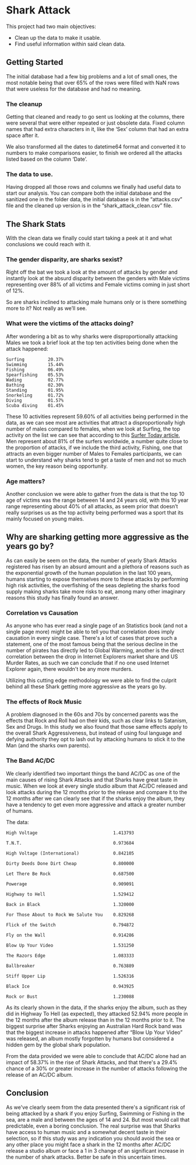 ﻿# Shark Attack

This project had two main objectives:
* Clean up the data to make it usable.
* Find useful information within said clean data.

## Getting Started


The initial database had a few big problems and a lot of small ones, the most notable being that over 65% of the rows were filled with NaN rows that were useless for the database and had no meaning. 

### The cleanup

Getting that cleaned and ready to go sent us looking at the columns, there were several that were either repeated or just obsolete data. Fixed column names that had extra characters in it, like the ‘Sex’ column that had an extra space after it.

We also transformed all the dates to datetime64 format and converted it to numbers to make comparisons easier, to finish we ordered all the attacks listed based on the column ‘Date’.

### The data to use.

Having dropped all those rows and columns we finally had useful data to start our analysis. You can compare both the initial database and the sanitized one in the folder data, the initial database is in the “attacks.csv” file and the cleaned up version is in the “shark_attack_clean.csv” file.

## The Shark Stats

With the clean data we finally could start taking a peek at it and what conclusions we could reach with it.

### The gender disparity, are sharks sexist? 

Right off the bat we took a look at the amount of attacks by gender and instantly look at the absurd disparity between the genders with Male victims representing over 88% of all victims and Female victims coming in just short of 12%.

So are sharks inclined to attacking male humans only or is there something more to it? Not really as we’ll see.

### What were the victims of the attacks doing?

After wondering a bit as to why sharks were disproportionally attacking Males we took a brief look at the top ten activities being done when the attack happened:

```
Surfing         20.37%
Swimming        15.44%
Fishing         06.49%
Spearfishing    05.53%
Wading          02.77%
Bathing         02.30%
Standing        01.95%
Snorkeling      01.72%
Diving          01.57%
Scuba diving    01.45%
```

These 10 activities represent 59.60% of all activities being performed in the data, as we can see most are activities that attract a disproportionally high number of males compared to females, when we look at Surfing, the top activity on the list we can see that according to this [Surfer Today article](https://www.surfertoday.com/surfing/how-many-surfers-are-there-in-the-world), Men represent about 81% of the surfers worldwide, a number quite close to the proportion of attacks, if we include the third activity, Fishing, one that attracts an even bigger number of Males to Females participants, we can start to understand why sharks tend to get a taste of men and not so much women, the key reason being opportunity.

### Age matters?

Another conclusion we were able to gather from the data is that the top 10 age of victims was the range between 14 and 24 years old, with this 10 year range representing about 40% of all attacks, as seem prior that doesn’t really surprises us as the top activity being performed was a sport that its mainly focused on young males.

## Why are sharking getting more aggressive as the years go by?

As can easily be seem on the data, the number of yearly Shark Attacks registered has risen by an absurd amount and a plethora of reasons such as the exponential growth of the human population in the last 100 years, humans starting to expose themselves more to these attacks by performing high risk activities, the overfishing of the seas depleting the sharks food supply making sharks take more risks to eat, among many other imaginary reasons this study has finally found an answer.

### Correlation vs Causation

As anyone who has ever read a single page of an Statistics book (and not a single page more) might be able to tell you that correlation does imply causation in every single case. There's a lot of cases that prove such a statement, one of the most famous being that the serious decline in the number of pirates has directly led to Global Warming, another is the direct correlation between the drop in Internet Explorers market share and US Murder Rates, as such we can conclude that if no one used Internet Explorer again, there wouldn't be any more murders.

Utilizing this cutting edge methodology we were able to find the culprit behind all these Shark getting more aggressive as the years go by.

### The effects of Rock Music

A problem diagnosed in the 60s and 70s by concerned parents was the effects that Rock and Roll had on their kids, such as clear links to Satanism, Sex and Drugs. In this study we also found that those same effects apply to the overall Shark Aggressiveness, but instead of using foul language and defying authority they opt to lash out by attacking humans to stick it to the Man (and the sharks own parents).

### The Band AC/DC

We clearly identified two important things the band AC/DC as one of the main causes of rising Shark Attacks and that Sharks have great taste in music. When we look at every single studio album that AC/DC released and look attacks during the 12 months prior to the release and compare it to the 12 months after we can clearly see that if the sharks enjoy the album, they have a tendency to get even more aggressive and attack a greater number of humans.

The data:
```
High Voltage                             1.413793

T.N.T.                                   0.973684

High Voltage (International)             0.842105

Dirty Deeds Done Dirt Cheap              0.800000

Let There Be Rock                        0.687500

Powerage                                 0.909091

Highway to Hell                          1.529412

Back in Black                            1.320000

For Those About to Rock We Salute You    0.829268

Flick of the Switch                      0.794872

Fly on the Wall                          0.914286

Blow Up Your Video                       1.531250

The Razors Edge                          1.083333

Ballbreaker                              0.763889

Stiff Upper Lip                          1.526316

Black Ice                                0.943925

Rock or Bust                             1.230088

```

As its clearly shown in the data, if the sharks enjoy the album, such as they did in Highway To Hell (as expected), they attacked 52.94% more people in the 12 months after the album release than in the 12 months prior to it. The biggest surprise after Sharks enjoying an Australian Hard Rock band was that the biggest increase in attacks happened after “Blow Up Your Video” was released, an album mostly forgotten by humans but considered a hidden gem by the global shark population.

From the data provided we were able to conclude that AC/DC alone had an impact of 58.37% in the rise of Shark Attacks, and that there's a 29.4% chance of a 30% or greater increase in the number of attacks following the release of an AC/DC album.



## Conclusion

As we've clearly seem from the data presented there's a significant risk of being attacked by a shark if you enjoy Surfing, Swimming or Fishing in the sea, are a male and between the ages of 14 and 24. But most would call that predictable, even a boring conclusion.
The real surprise was that Sharks have access to human music and a somewhat decent taste in their selection, so if this study was any indication you should avoid the sea or any other place you might face a shark in the 12 months after AC/DC release a studio album or face a 1 in 3 change of an significant increase in the number of shark attacks. Better be safe in this uncertain times.
